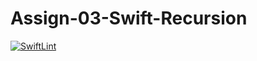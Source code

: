 # Assign-03-Swift-Recursion

[![SwiftLint](https://github.com/ICS4U-Programming-KevinC/Assign-03-Swift-Recursion/workflows/SwiftLint/badge.svg)](https://github.com/ICS4U-Programming-KevinC/Assign-03-Swift-Recursion/actions/)
